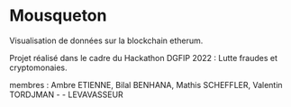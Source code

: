 # Mousqueton
Visualisation de données sur la blockchain etherum.

Projet réalisé dans le cadre du Hackathon DGFIP 2022 : Lutte fraudes et cryptomonaies.

membres : Ambre ETIENNE, Bilal BENHANA, Mathis SCHEFFLER, Valentin TORDJMAN - - LEVAVASSEUR
